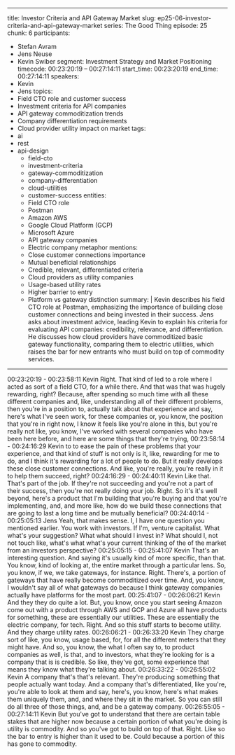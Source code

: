 
---
title: Investor Criteria and API Gateway Market
slug: ep25-06-investor-criteria-and-api-gateway-market
series: The Good Thing
episode: 25
chunk: 6
participants:
  - Stefan Avram
  - Jens Neuse
  - Kevin Swiber
segment: Investment Strategy and Market Positioning
timecode: 00:23:20:19 – 00:27:14:11
start_time: 00:23:20:19
end_time: 00:27:14:11
speakers:
  - Kevin
  - Jens
topics:
  - Field CTO role and customer success
  - Investment criteria for API companies
  - API gateway commoditization trends
  - Company differentiation requirements
  - Cloud provider utility impact on market
tags:
- ai
- rest
- api-design
  - field-cto
  - investment-criteria
  - gateway-commoditization
  - company-differentiation
  - cloud-utilities
  - customer-success
entities:
  - Field CTO role
  - Postman
  - Amazon AWS
  - Google Cloud Platform (GCP)
  - Microsoft Azure
  - API gateway companies
  - Electric company metaphor
mentions:
  - Close customer connections importance
  - Mutual beneficial relationships
  - Credible, relevant, differentiated criteria
  - Cloud providers as utility companies
  - Usage-based utility rates
  - Higher barrier to entry
  - Platform vs gateway distinction
summary: |
  Kevin describes his field CTO role at Postman, emphasizing the importance of building close customer connections and being invested in their success. Jens asks about investment advice, leading Kevin to explain his criteria for evaluating API companies: credibility, relevance, and differentiation. He discusses how cloud providers have commoditized basic gateway functionality, comparing them to electric utilities, which raises the bar for new entrants who must build on top of commodity services.
---

00:23:20:19 - 00:23:58:11
Kevin
Right. That kind of led to a role where I acted as sort of a field CTO, for a while there. And that
was that was hugely rewarding, right? Because, after spending so much time with all these
different companies and, like, understanding all of their different problems, then you're in a
position to, actually talk about that experience and say, here's what I've seen work, for these
companies or, you know, the position that you're in right now, I know it feels like you're alone in
this, but you're really not like, you know, I've worked with several companies who have been
here before, and here are some things that they're trying,
00:23:58:14 - 00:24:16:29
Kevin
to to ease the pain of these problems that your experience, and that kind of stuff is not only is it,
like, rewarding for me to do, and I think it's rewarding for a lot of people to do. But it really
develops these close customer connections. And like, you're really, you're really in it to help
them succeed, right?
00:24:16:29 - 00:24:40:11
Kevin
Like that. That's part of the job. If they're not succeeding and you're not a part of their success,
then you're not really doing your job. Right. So it's it's well beyond, here's a product that I'm
building that you're buying and that you're implementing, and, and more like, how do we build
these connections that are going to last a long time and be mutually beneficial?
00:24:40:14 - 00:25:05:13
Jens
Yeah, that makes sense. I, I have one question you mentioned earlier. You work with investors.
If I'm, venture capitalist. What what's your suggestion? What what should I invest in? What
should I, not not touch like, what's what what's your current thinking of the of the market from an
investors perspective?
00:25:05:15 - 00:25:41:07
Kevin
That's an interesting question. And saying it's usually kind of more specific, than that. You know,
kind of looking at, the entire market through a particular lens. So, you know, if we, we take
gateways, for instance. Right. There's, a portion of gateways that have really become
commoditized over time. And, you know, I wouldn't say all of what gateways do because I think
gateway companies actually have platforms for the most part.
00:25:41:07 - 00:26:06:21
Kevin
And they they do quite a lot. But, you know, once you start seeing Amazon come out with a
product through AWS and GCP and Azure all have products for something, these are
essentially our utilities. These are essentially the electric company, for tech. Right. And so this
stuff starts to become utility. And they charge utility rates.
00:26:06:21 - 00:26:33:20
Kevin
They charge sort of like, you know, usage based, for, for all the different meters that they might
have. And so, you know, the what I often say to, to product companies as well, is that, and to
investors, what they're looking for is a company that is is credible. So like, they've got, some
experience that means they know what they're talking about.
00:26:33:22 - 00:26:55:02
Kevin
A company that's that's relevant. They're producing something that people actually want today.
And a company that's differentiated, like you're, you're able to look at them and say, here's, you
know, here's what makes them uniquely them, and, and where they sit in the market. So you
can still do all three of those things, and, and be a gateway company.
00:26:55:05 - 00:27:14:11
Kevin
But you've got to understand that there are certain table stakes that are higher now because a
certain portion of what you're doing is utility is commodity. And so you've got to build on top of
that. Right. Like so the bar to entry is higher than it used to be. Could because a portion of this
has gone to commodity.
